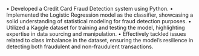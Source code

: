 • Developed a Credit Card Fraud Detection system using Python.
• Implemented the Logistic Regression model as the classifier, showcasing a solid
understanding of statistical modeling for fraud detection purposes.
• Utilized a Kaggle dataset for training and testing the model, highlighting
expertise in data sourcing and manipulation.
• Effectively tackled issues related to class imbalance in the dataset, ensuring the
model’s resilience in detecting both fraudulent and non-fraudulent transactions.

